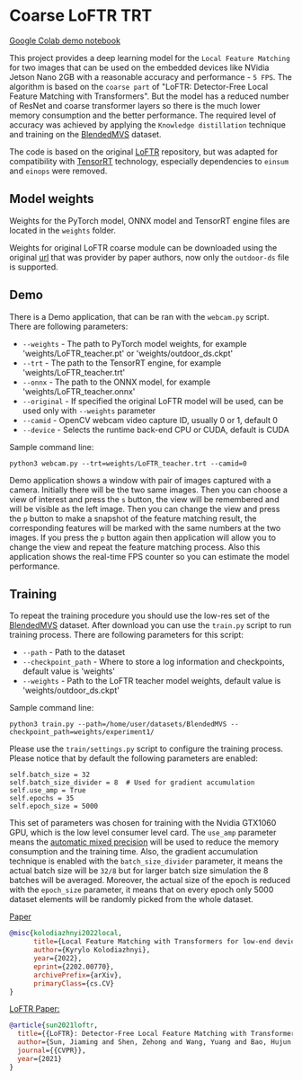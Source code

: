 # Coarse LoFTR TRT

[Google Colab demo notebook](https://colab.research.google.com/drive/1RFMAqfJeDaBoBQ7p5zXtJNXZE7DHGqlt?usp=sharing)

This project provides a deep learning model for the `Local Feature Matching` for two images that can be used on the embedded devices like NVidia Jetson Nano 2GB with a reasonable accuracy and performance - `5 FPS`. The algorithm is based on the `coarse part` of "LoFTR: Detector-Free Local Feature Matching with Transformers". But the model has a reduced number of ResNet and coarse transformer layers so there is the much lower memory consumption and the better performance. The required level of accuracy was achieved by applying the `Knowledge distillation` technique and training on the [BlendedMVS](https://github.com/YoYo000/BlendedMVS) dataset.

The code is based on the original [LoFTR](https://github.com/zju3dv/LoFTR) repository, but was adapted for compatibility with [TensorRT](https://developer.nvidia.com/tensorrt) technology, especially dependencies to `einsum` and `einops` were removed.

## Model weights

Weights for the PyTorch model, ONNX model and TensorRT engine files are located in the `weights` folder.

Weights for original LoFTR coarse module can be downloaded using the original [url](https://drive.google.com/drive/folders/1DOcOPZb3-5cWxLqn256AhwUVjBPifhuf?usp=sharing) that was provider by paper authors, now only the `outdoor-ds` file is supported.

## Demo

There is a Demo application, that can be ran with the `webcam.py` script. There are following parameters:

* `--weights` - The path to PyTorch model weights, for example 'weights/LoFTR_teacher.pt' or 'weights/outdoor_ds.ckpt'
* `--trt` - The path to the TensorRT engine, for example 'weights/LoFTR_teacher.trt'
* `--onnx` - The path to the ONNX model, for example 'weights/LoFTR_teacher.onnx'
* `--original` - If specified the original LoFTR model will be used, can be used only with `--weights` parameter
* `--camid` - OpenCV webcam video capture ID, usually 0 or 1, default 0
* `--device` - Selects the runtime back-end CPU or CUDA, default is CUDA

Sample command line:

```
python3 webcam.py --trt=weights/LoFTR_teacher.trt --camid=0
```

Demo application shows a window with pair of images captured with a camera. Initially there will be the two same images. Then you can choose a view of interest and press the `s` button, the view will be remembered and will be visible as the left image. Then you can change the view and press the `p` button to make a snapshot of the feature matching result, the corresponding features will be marked with the same numbers at the two images. If you press the `p` button again then application will allow you to change the view and repeat the feature matching process. Also this application shows the real-time FPS counter so you can estimate the model performance.

## Training

To repeat the training procedure you should use the low-res set of the [BlendedMVS](https://github.com/YoYo000/BlendedMVS) dataset. After download you can use the `train.py` script to run training process. There are following parameters for this script:

* `--path` - Path to the dataset
* `--checkpoint_path` - Where to store a log information and checkpoints, default value is 'weights'
* `--weights` - Path to the LoFTR teacher model weights, default value is 'weights/outdoor_ds.ckpt'

Sample command line:

```
python3 train.py --path=/home/user/datasets/BlendedMVS --checkpoint_path=weights/experiment1/
```

Please use the `train/settings.py` script to configure the training process. Please notice that by default the following parameters are enabled:

```
self.batch_size = 32
self.batch_size_divider = 8  # Used for gradient accumulation
self.use_amp = True
self.epochs = 35
self.epoch_size = 5000
```

This set of parameters was chosen for training with the Nvidia GTX1060 GPU, which is the low level consumer level card. The `use_amp` parameter means the [automatic mixed precision](https://pytorch.org/docs/stable/amp.html) will be used to reduce the memory consumption and the training time. Also, the gradient accumulation technique is enabled with the `batch_size_divider` parameter, it means the actual batch size will be `32/8` but for larger batch size simulation the 8 batches will be averaged. Moreover, the actual size of the epoch is reduced with the `epoch_size` parameter, it means that on every epoch only 5000 dataset elements will be randomly picked from the whole dataset.

[Paper](https://arxiv.org/abs/2202.00770)

```bibtex
@misc{kolodiazhnyi2022local,
      title={Local Feature Matching with Transformers for low-end devices}, 
      author={Kyrylo Kolodiazhnyi},
      year={2022},
      eprint={2202.00770},
      archivePrefix={arXiv},
      primaryClass={cs.CV}
}
```

[LoFTR Paper:](https://arxiv.org/pdf/2104.00680.pdf)

```bibtex
@article{sun2021loftr,
  title={{LoFTR}: Detector-Free Local Feature Matching with Transformers},
  author={Sun, Jiaming and Shen, Zehong and Wang, Yuang and Bao, Hujun and Zhou, Xiaowei},
  journal={{CVPR}},
  year={2021}
}
```

